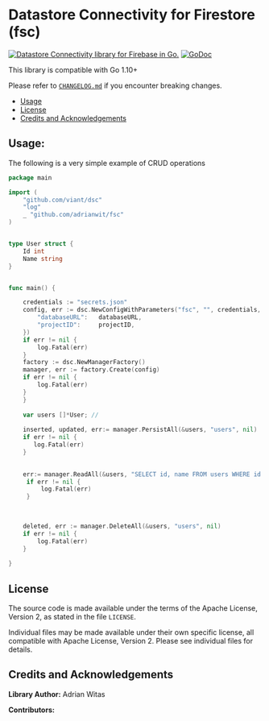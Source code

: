 # Datastore Connectivity for Firestore (fsc)


[![Datastore Connectivity library for Firebase in Go.](https://goreportcard.com/badge/github.com/adrianwit/fsc)](https://goreportcard.com/report/github.com/adrianwit/fsc)
[![GoDoc](https://godoc.org/github.com/adrianwit/fsc?status.svg)](https://godoc.org/github.com/adrianwit/fsc)

This library is compatible with Go 1.10+

Please refer to [`CHANGELOG.md`](CHANGELOG.md) if you encounter breaking changes.

- [Usage](#Usage)
- [License](#License)
- [Credits and Acknowledgements](#Credits-and-Acknowledgements)





## Usage:

The following is a very simple example of CRUD operations

```go
package main

import (
	"github.com/viant/dsc"
	"log"
    _ "github.com/adrianwit/fsc"
)


type User struct {
	Id int	
	Name string
}


func main() {

    credentials := "secrets.json"
	config, err := dsc.NewConfigWithParameters("fsc", "", credentials, map[string]interface{}{
		"databaseURL":   databaseURL,
 		"projectID":     projectID,
 	})
	if err != nil {
		log.Fatal(err)
    }
	factory := dsc.NewManagerFactory()
	manager, err := factory.Create(config)
    if err != nil {
    	log.Fatal(err)
    }
    }
    
    var users []*User; // 
   
	inserted, updated, err:= manager.PersistAll(&users, "users", nil)
	if err != nil {
       log.Fatal(err)
   	}

    
    err:= manager.ReadAll(&users, "SELECT id, name FROM users WHERE id IN(?, ?)", []interface{}{1, 10},nil)
	 if err != nil {
         log.Fatal(err)
     }

   
  
    deleted, err := manager.DeleteAll(&users, "users", nil)
    if err != nil {
        log.Fatal(err)
   	}
  
}
```



<a name="License"></a>
## License

The source code is made available under the terms of the Apache License, Version 2, as stated in the file `LICENSE`.

Individual files may be made available under their own specific license,
all compatible with Apache License, Version 2. Please see individual files for details.


<a name="Credits-and-Acknowledgements"></a>

##  Credits and Acknowledgements

**Library Author:** Adrian Witas

**Contributors:**